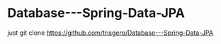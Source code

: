 # Database---Spring-Data-JPA

just
git clone https://github.com/trisgero/Database---Spring-Data-JPA
